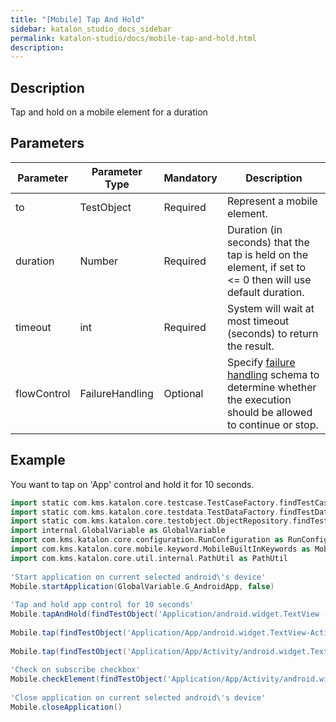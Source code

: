 ```yaml
---
title: "[Mobile] Tap And Hold" 
sidebar: katalon_studio_docs_sidebar
permalink: katalon-studio/docs/mobile-tap-and-hold.html 
description: 
---
```

Description
-----------

Tap and hold on a mobile element for a duration

Parameters
----------

<table class="wrapped confluenceTable" style="table-layout: fixed;"><thead><tr><th class="xtd-0-0 confluenceTh" style="">Parameter</th><th class="xtd-0-1 confluenceTh" style="">Parameter Type</th><th class="xtd-0-2 confluenceTh" style="">Mandatory</th><th class="xtd-0-3 confluenceTh" style="">Description</th></tr></thead><tbody style=""><tr class="xtr-1" style=""><td class="xtd-1-0 confluenceTd" style=""><span style="">to</span></td><td class="xtd-1-1 confluenceTd" style=""><span style="">TestObject&nbsp;</span></td><td class="xtd-1-2 confluenceTd" style=""><span style="">Required</span></td><td class="xtd-1-3 confluenceTd" style="">Represent a mobile element.</td></tr><tr class="xtr-2" style=""><td class="xtd-2-0 confluenceTd" style=""><span style="">duration</span></td><td class="xtd-2-1 confluenceTd" style=""><span style="">Number&nbsp;</span></td><td class="xtd-2-2 confluenceTd" style=""><span style="">Required</span></td><td class="xtd-2-3 confluenceTd" style="">Duration (in seconds) that the tap is held on the element, if set to &lt;= 0 then will use default duration.</td></tr><tr class="xtr-3" style=""><td class="xtd-3-0 confluenceTd" style=""><span style="">timeout&nbsp;</span></td><td class="xtd-3-1 confluenceTd" style=""><span style="">int</span></td><td class="xtd-3-2 confluenceTd" style=""><p style=""><span style="">Required</span></p></td><td class="xtd-3-3 confluenceTd" style="">System will wait at most timeout (seconds) to return the result.</td></tr><tr class="xtr-4" style=""><td class="xtd-4-0 confluenceTd" style=""><span style="">flowControl</span></td><td class="xtd-4-1 confluenceTd" style=""><span style="">FailureHandling</span></td><td class="xtd-4-2 confluenceTd" style=""><span style="">Optional</span></td><td class="xtd-4-3 confluenceTd" style=""><span style="">Spec</span><span style="">ify </span><a href="https://docs.katalon.com/x/qAAM" rel="nofollow" style="">failure handling</a><span style=""> schema to determine whether the execution should be allowed to continue or stop.</span></td></tr></tbody></table>

Example
-------

You want to tap on 'App' control and hold it for 10 seconds.

```groovy
import static com.kms.katalon.core.testcase.TestCaseFactory.findTestCase
import static com.kms.katalon.core.testdata.TestDataFactory.findTestData
import static com.kms.katalon.core.testobject.ObjectRepository.findTestObject
import internal.GlobalVariable as GlobalVariable
import com.kms.katalon.core.configuration.RunConfiguration as RunConfiguration
import com.kms.katalon.core.mobile.keyword.MobileBuiltInKeywords as Mobile
import com.kms.katalon.core.util.internal.PathUtil as PathUtil
 
'Start application on current selected android\'s device'
Mobile.startApplication(GlobalVariable.G_AndroidApp, false)
 
'Tap and hold app control for 10 seconds'
Mobile.tapAndHold(findTestObject('Application/android.widget.TextView - App'),10, 10)
 
Mobile.tap(findTestObject('Application/App/android.widget.TextView-Activity'), 10)
 
Mobile.tap(findTestObject('Application/App/Activity/android.widget.TextView-Custom Dialog'), 10)
 
'Check on subscribe checkbox'
Mobile.checkElement(findTestObject('Application/App/Activity/android.widget.Check - Subscribe'), 10)
 
'Close application on current selected android\'s device'
Mobile.closeApplication()
```